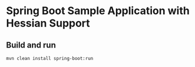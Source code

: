 
# Spring Boot Sample Application with Hessian Support

## Build and run

    mvn clean install spring-boot:run
